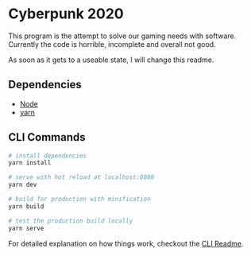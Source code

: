 # Cyberpunk 2020

This program is the attempt to solve our gaming needs with software.
Currently the code is horrible, incomplete and overall not good.

As soon as it gets to a useable state, I will change this readme.

## Dependencies

- [Node](https://nodejs.org/en/)
- [yarn](https://yarnpkg.com/en/)

## CLI Commands

``` bash
# install dependencies
yarn install

# serve with hot reload at localhost:8080
yarn dev

# build for production with minification
yarn build

# test the production build locally
yarn serve
```

For detailed explanation on how things work, checkout the [CLI Readme](https://github.com/developit/preact-cli/blob/master/README.md).
